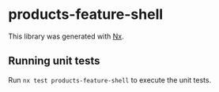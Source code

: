 # products-feature-shell

This library was generated with [Nx](https://nx.dev).

## Running unit tests

Run `nx test products-feature-shell` to execute the unit tests.
